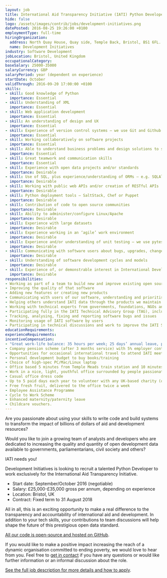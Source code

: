 ```yaml
---
layout: job
title: International Aid Transparency Initiative (IATI) Python Developer
hide: false
logo: /assets/images/contrib/jobs/development-initiatives.png
datePosted: 2016-08-25 19:26:00 +0100
employmentType: full-time
hiringOrganization:
  address: North Quay House, Quay side, Temple Back, Bristol, BS1 6FL.
  name: Development Initiatives
industry: Software Development
jobLocation: Bristol, United Kingdom
occupationalCategory:
baseSalary: 25000-35000
salaryCurrency: GBP
salaryPeriod: year (dependent on experience)
startDate: October
validThrough: 2016-09-20 17:00:00 +0100
skills:
- skill: Good knowledge of Python
  importance: Essential
- skill: Understanding of XML
  importance: Essential
- skill: Web application development
  importance: Essential
- skill: An understanding of design and UX
  importance: Essential
- skill: Experience of version control systems – we use Git and Github
  importance: Essential
- skill: Working collaboratively on software projects
  importance: Essential
- skill: Able to understand business problems and design solutions to solve them
  importance: Essential
- skill: Great teamwork and communication skills
  importance: Essential
- skill: Experience with open data projects and/or standards
  importance: Desirable
- skill: Use of SQL, plus experience/understanding of ORMs – e.g. SQLAlchemy, Peewee
  importance: Desirable
- skill: Working with public web APIs and/or creation of RESTful APIs
  importance: Desirable
- skill: Python deployment tools – SaltStack, Chef or Puppet
  importance: Desirable
- skill: Contribution of code to open source communities
  importance: Desirable
- skill: Ability to administer/configure Linux/Apache
  importance: Desirable
- skill: Experience with large datasets
  importance: Desirable
- skill: Experience working in an ‘agile’ work environment
  importance: Desirable
- skill: Experience and/or understanding of unit testing – we use pytest
  importance: Desirable
- skill: Communicating with software users about bugs, upgrades, changes to code, etc.
  importance: Desirable
- skill: Understanding of software development cycles and models
  importance: Desirable
- skill: Experience of, or demonstrable interest in International Development
  importance: Desirable
responsibilities:
- Working as part of a team to build new and improve existing open source software
- Improving the quality of that software
- Adding new features or creating new products
- Communicating with users of our software, understanding and prioritising their needs
- Helping others understand IATI data through the products we maintain and supportj
- Working with technical experts from governments, foundations, NGOs and developing country agencies to improve the range of tools and data available to end users
- Participating fully in the IATI Technical Advisory Group (TAG), including in technical working groups on APIs, data standards and other topics
- Tracking, analysing, fixing and reporting software bugs and issues
- Monitoring usage of IATI software by users
- Participating in technical discussions and work to improve the IATI Standard.
educationRequirements:
experienceRequirements:
incentiveCompensation:
- "Great work-life balance: 35 hours per week; 25 days’ annual leave, plus bank holidays; flexible hours system; work from home policy"
- Company pension scheme (after 3 months service) with 5% employer contribution
- Opportunities for occasional international travel to attend IATI meetups and conferences
- Personal development budget to buy books/training
- Choice of high-spec PC/Mac/Linux laptop
- Office based 5 minutes from Temple Meads train station and 10 minutes from Bristol city centre
- Work in a nice, light, youthful office surrounded by people passionate about the use of data to make a positive difference to the world
- Casual office dress code
- Up to 5 paid days each year to volunteer with any UK-based charity (of your choice) that works to address poverty.
- Free fresh fruit, delivered to the office twice a week
- Employee Assistance Programme
- Cycle to Work Scheme
- Enhanced maternity/paternity leave
- Childcare vouchers.
---
```


Are you passionate about using your skills to write code and build systems to transform the impact of billions of dollars of aid and development resources?

Would you like to join a growing team of analysts and developers who are dedicated to increasing the quality and quantity of open development data available to governments, parliamentarians, civil society and others?

IATI needs you!

Development Initiatives is looking to recruit a talented Python Developer to work exclusively for the International Aid Transparency Initiative.

* Start date: September/October 2016 (negotiable)
* Salary: £25,000-£35,000 gross per annum, depending on experience
* Location: Bristol, UK
* Contract: Fixed term to 31 August 2018

All in all, this is an exciting opportunity to make a real difference to the transparency and accountability of international aid and development. In addition to your tech skills, your contributions to team discussions will help shape the future of this prestigious open data standard.

[All our code is open-source and hosted on GitHub](https://github.com/iati).

If you would like to make a positive impact increasing the reach of a dynamic organisation committed to ending poverty, we would love to hear from you. Feel free to [get in contact](mailto:dale.potter@devinit.org) if you have any questions or would like further information or an informal discussion about the role.

[See the full job description for more details and how to apply](http://devinit.org/wp-content/uploads/2016/08/IATI-Pythn-Developer-Developer.pdf).
